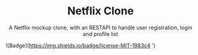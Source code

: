 <h1 align="center">Netflix Clone</h1>
<p align="center"> A Netflix mockup clone, with an RESTAPI to handle user registration, login and profile list</p>

![Badge](https://img.shields.io/badge/license-MIT-1983c4
')
